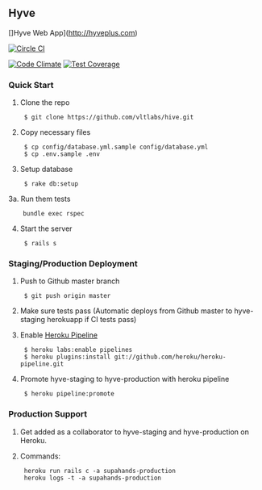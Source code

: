 ## Hyve
[]Hyve Web App](http://hyveplus.com)

[![Circle CI](https://circleci.com/gh/vltlabs/hive.svg?style=svg&circle-token=38e7c56da2d19f76b78aecf5edb843aabea43de2)](https://circleci.com/gh/vltlabs/hive)

[![Code Climate](https://codeclimate.com/repos/54c0634ce30ba05cb80022e0/badges/65585822f6771e3da492/gpa.svg)](https://codeclimate.com/repos/54c0634ce30ba05cb80022e0/feed)
[![Test Coverage](https://codeclimate.com/repos/54c0634ce30ba05cb80022e0/badges/65585822f6771e3da492/coverage.svg)](https://codeclimate.com/repos/54c0634ce30ba05cb80022e0/coverage)

### Quick Start

1. Clone the repo

        $ git clone https://github.com/vltlabs/hive.git


2. Copy necessary files

        $ cp config/database.yml.sample config/database.yml
        $ cp .env.sample .env


3. Setup database

        $ rake db:setup


3a. Run them tests

        bundle exec rspec

4. Start the server

        $ rails s


### Staging/Production Deployment
1. Push to Github master branch

        $ git push origin master

2. Make sure tests pass (Automatic deploys from Github master to hyve-staging herokuapp if CI tests pass)
3. Enable [Heroku Pipeline](https://devcenter.heroku.com/articles/labs-pipelines)

        $ heroku labs:enable pipelines
        $ heroku plugins:install git://github.com/heroku/heroku-pipeline.git

4. Promote hyve-staging to hyve-production with heroku pipeline

        $ heroku pipeline:promote


### Production Support
1. Get added as a collaborator to hyve-staging and hyve-production on Heroku.
2. Commands:

        heroku run rails c -a supahands-production
        heroku logs -t -a supahands-production


